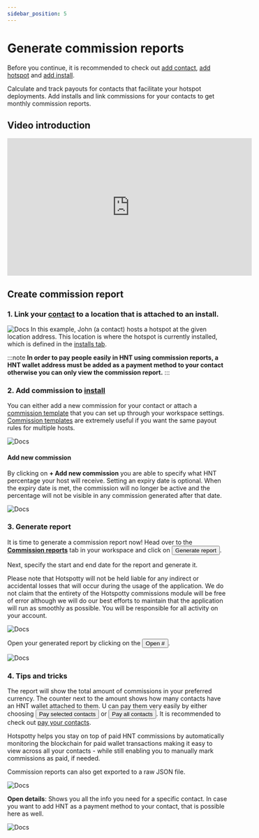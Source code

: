 ```yaml
---
sidebar_position: 5
---
```


# Generate commission reports

Before you continue, it is recommended to check out [add contact](../workspace/manage-contacts), [add hotspot](../workspace/manage-hotspots) and [add install](../workspace/manage-installation-data).

Calculate and track payouts for contacts that facilitate your hotspot deployments. Add installs and link commissions for your contacts to get monthly commission reports.

## Video introduction

<div class="videoWrapper">
    <iframe width="560" height="315" src="https://www.loom.com/embed/6812d5c255f14dddbc9f4878e68efc64" title="Loom video player" frameborder="0" allow="accelerometer; autoplay; clipboard-write; encrypted-media; gyroscope; picture-in-picture" allowfullscreen></iframe>
</div>

## Create commission report

### **1. Link your [contact](../workspace/manage-contacts) to a location that is attached to an install.**

![Docs](/img/workspace/commission-report.png)
In this example, John (a contact) hosts a hotspot at the given location address. This location is where the hotspot is currently installed, which is defined in the [installs tab](../workspace/manage-installation-data).

:::note
**In order to pay people easily in HNT using commission reports, a HNT wallet address must be added as a payment method to your contact otherwise you can only view the commission report.**
:::

### **2. Add commission to [install](../workspace/manage-installation-data)**

You can either add a new commission for your contact or attach a [commission template](../workspace/settings#commission-templates) that you can set up through your workspace settings. [Commission templates](../workspace/settings#commission-templates) are extremely useful if you want the same payout rules for multiple hosts.

![Docs](/img/workspace/commission-report-2.png)

#### Add new commission

By clicking on **+ Add new commission** you are able to specify what HNT percentage your host will receive. Setting an expiry date is optional. When the expiry date is met, the commission will no longer be active and the percentage will not be visible in any commission generated after that date.

![Docs](/img/workspace/commission-report-3.png)

### **3. Generate report**

It is time to generate a commission report now! Head over to the [**Commission reports**](https://app.hotspotty.net/workspace/commission-reports) tab in your workspace and click on <button class="hotspotty-button">Generate report</button>.

Next, specify the start and end date for the report and generate it.

Please note that Hotspotty will not be held liable for any indirect or accidental losses that will occur during the usage of the application. We do not claim that the entirety of the Hotspotty commissions module will be free of error although we will do our best efforts to maintain that the application will run as smoothly as possible. You will be responsible for all activity on your account.

![Docs](/img/workspace/commission-report-4.png)

Open your generated report by clicking on the <button class="hotspotty-button">Open #</button>.

![Docs](/img/workspace/commission-report-5.png)

### **4. Tips and tricks**

The report will show the total amount of commissions in your preferred currency. The counter next to the amount shows how many contacts have an HNT wallet attached to them. U can pay them very easily by either choosing <button class="hotspotty-button">Pay selected contacts</button> or <button class="hotspotty-button">Pay all contacts</button>. It is recommended to check out [pay your contacts](../workspace/pay-your-contacts).

Hotspotty helps you stay on top of paid HNT commissions by automatically monitoring the blockchain for paid wallet transactions making it easy to view across all your contacts - while still enabling you to manually mark commissions as paid, if needed.

Commission reports can also get exported to a raw JSON file.

![Docs](/img/workspace/commission-report-6.png)

**Open details**: Shows you all the info you need for a specific contact. In case you want to add HNT as a payment method to your contact, that is possible here as well.

![Docs](/img/workspace/commission-report-7.png)
